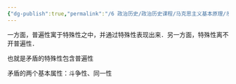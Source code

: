 ```yaml
---
{"dg-publish":true,"permalink":"/6 政治历史/政治历史课程/马克思主义基本原理/矛盾/","title":"矛盾"}
---
```



一方面，普遍性寓于特殊性之中，并通过特殊性表现出来．另一方面，特殊性离不开普遍性．

也就是矛盾的特殊性包含普遍性

矛盾的两个基本属性：斗争性、同一性